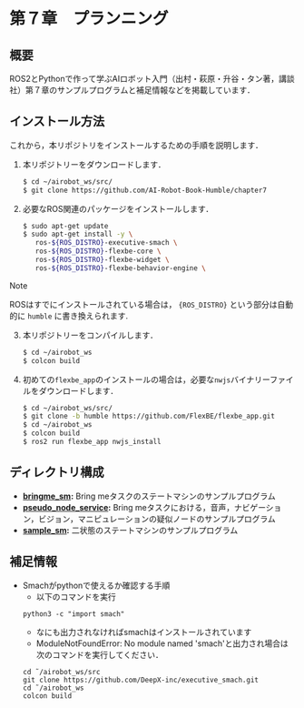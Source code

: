 # 第７章　プランニング
## 概要
ROS2とPythonで作って学ぶAIロボット入門（出村・萩原・升谷・タン著，講談社）第７章のサンプルプログラムと補足情報などを掲載しています．

## インストール方法
これから，本リポジトリをインストールするための手順を説明します．

1. 本リポジトリーをダウンロードします．
   ```bash
   $ cd ~/airobot_ws/src/
   $ git clone https://github.com/AI-Robot-Book-Humble/chapter7
   ```

2. 必要なROS関連のパッケージをインストールします．
   ```bash
   $ sudo apt-get update
   $ sudo apt-get install -y \
      ros-${ROS_DISTRO}-executive-smach \
      ros-${ROS_DISTRO}-flexbe-core \
      ros-${ROS_DISTRO}-flexbe-widget \
      ros-${ROS_DISTRO}-flexbe-behavior-engine \

   ```
> [!NOTE]
> ROSはすでにインストールされている場合は， `{ROS_DISTRO}` という部分は自動的に `humble` に書き換えられます.

3. 本リポジトリーをコンパイルします．
   ```bash
   $ cd ~/airobot_ws
   $ colcon build
   ```

4. 初めての`flexbe_app`のインストールの場合は，必要な`nwjs`バイナリーファイルをダウンロードします．
   ```bash
   $ cd ~/airobot_ws/src/
   $ git clone -b humble https://github.com/FlexBE/flexbe_app.git
   $ cd ~/airobot_ws
   $ colcon build
   $ ros2 run flexbe_app nwjs_install
   ```

## ディレクトリ構成

- **[bringme_sm](https://github.com/AI-Robot-Book/chapter7/tree/master/bringme_sm):** Bring meタスクのステートマシンのサンプルプログラム
- **[pseudo_node_service](https://github.com/AI-Robot-Book/chapter7/tree/master/pseudo_node_service):** Bring meタスクにおける，音声，ナビゲーション，ビジョン，マニピュレーションの疑似ノードのサンプルプログラム
- **[sample_sm](https://github.com/AI-Robot-Book/chapter7/tree/master/sample_sm):** 二状態のステートマシンのサンプルプログラム
   
## 補足情報
- Smachがpythonで使えるか確認する手順
   - 以下のコマンドを実行
   ```
   python3 -c "import smach"
   ```
   - なにも出力されなければsmachはインストールされています
   - ModuleNotFoundError: No module named 'smach'と出力され場合は次のコマンドを実行してください．
   ```
   cd ˜/airobot_ws/src
   git clone https://github.com/DeepX-inc/executive_smach.git
   cd ˜/airobot_ws
   colcon build
   ```
